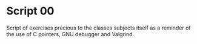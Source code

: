 # Script 00
Script of exercises precious to the classes subjects itself as a reminder of the use of C pointers, GNU debugger and Valgrind.

